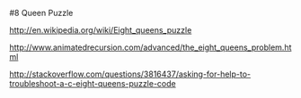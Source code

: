#8 Queen Puzzle

http://en.wikipedia.org/wiki/Eight_queens_puzzle

http://www.animatedrecursion.com/advanced/the_eight_queens_problem.html

http://stackoverflow.com/questions/3816437/asking-for-help-to-troubleshoot-a-c-eight-queens-puzzle-code

